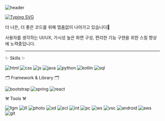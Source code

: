 ![header](https://capsule-render.vercel.app/api?type=venom&color=gradient&height=300&section=header&text=Hello,I'm&nbsp;Mijin&fontSize=90&stroke=FFFFFF&fontColor=222222)

[![Typing SVG](https://readme-typing-svg.demolab.com?font=Fira+Code&size=15&pause=1000&color=F7F7F7&random=false&width=435&lines=let+mijin+%3D+%5B%22design%22%2C+%22frontEnd%22%2C+%22backEnd%22%5D)](https://git.io/typing-svg)

더 나은, 더 좋은 코드를 위해 멈춤없이 나아가고 있습니다🚥

사용자를 생각하는 UI/UX, 가시성 높은 화면 구성, 편리한 기능 구현을 위한 스킬 향상에 노력중입니다.

---

✨ Skills ✨

![html](https://img.shields.io/badge/HTML5-E34F26?style=for-the-badge&logo=html5&logoColor=white)
![css](https://img.shields.io/badge/CSS-239120?&style=for-the-badge&logo=css3&logoColor=white)
![js](https://img.shields.io/badge/JavaScript-F7DF1E?style=for-the-badge&logo=JavaScript&logoColor=white)
![java](https://img.shields.io/badge/Java-ED8B00?style=for-the-badge&logo=openjdk&logoColor=white)
![python](https://img.shields.io/badge/Python-3776AB?style=for-the-badge&logo=python&logoColor=white)
![kotlin](https://img.shields.io/badge/Kotlin-0095D5?&style=for-the-badge&logo=kotlin&logoColor=white)
![sql](https://img.shields.io/badge/MariaDB-003545?style=for-the-badge&logo=mariadb&logoColor=white)

🗂 Framework & Library 🗂

![bootstrap](https://img.shields.io/badge/Bootstrap-563D7C?style=for-the-badge&logo=bootstrap&logoColor=white)
![spring](https://img.shields.io/badge/Spring-6DB33F?style=for-the-badge&logo=spring&logoColor=white)
![react](https://img.shields.io/badge/React-20232A?style=for-the-badge&logo=react&logoColor=61DAFB)

⚒ Tools ⚒

![fgm](https://img.shields.io/badge/Figma-F24E1E?style=for-the-badge&logo=figma&logoColor=white)
![ill](https://img.shields.io/badge/Adobe%20Illustrator-FF9A00?style=for-the-badge&logo=adobe%20illustrator&logoColor=white)
![photo](https://img.shields.io/badge/Adobe%20Photoshop-31A8FF?style=for-the-badge&logo=Adobe%20Photoshop&logoColor=black)
![xd](https://img.shields.io/badge/Adobe%20XD-470137?style=for-the-badge&logo=Adobe%20XD&logoColor=#FF61F6)
![ecl](https://img.shields.io/badge/Eclipse-2C2255?style=for-the-badge&logo=eclipse&logoColor=white)
![int](https://img.shields.io/badge/IntelliJ_IDEA-000000.svg?style=for-the-badge&logo=intellij-idea&logoColor=white)
![pc](https://img.shields.io/badge/PyCharm-000000.svg?&style=for-the-badge&logo=PyCharm&logoColor=white)
![ws](https://img.shields.io/badge/WebStorm-000000?style=for-the-badge&logo=WebStorm&logoColor=white)
![vsc](https://img.shields.io/badge/Visual_Studio_Code-0078D4?style=for-the-badge&logo=visual%20studio%20code&logoColor=white)
![android](https://img.shields.io/badge/Android-3DDC84?style=for-the-badge&logo=android&logoColor=white)
![aws](https://img.shields.io/badge/Amazon_AWS-232F3E?style=for-the-badge&logo=amazon-aws&logoColor=white)
![git](https://img.shields.io/badge/GitHub-100000?style=for-the-badge&logo=github&logoColor=white)
